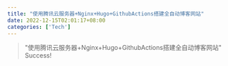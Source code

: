 ```yaml
---
title: "使用腾讯云服务器+Nginx+Hugo+GithubActions搭建全自动博客网站"
date: 2022-12-15T02:01:17+08:00
categories: ['Tech']
---
```


> "使用腾讯云服务器+Nginx+Hugo+GithubActions搭建全自动博客网站"
Success!